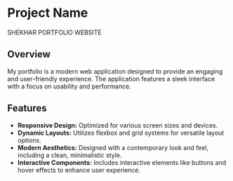# Project Name

SHEKHAR PORTFOLIO WEBSITE

## Overview

My portfolio  is a modern web application designed to provide an engaging and user-friendly experience. The application features a sleek interface with a focus on usability and performance.

## Features

- **Responsive Design:** Optimized for various screen sizes and devices.
- **Dynamic Layouts:** Utilizes flexbox and grid systems for versatile layout options.
- **Modern Aesthetics:** Designed with a contemporary look and feel, including a clean, minimalistic style.
- **Interactive Components:** Includes interactive elements like buttons and hover effects to enhance user experience.

